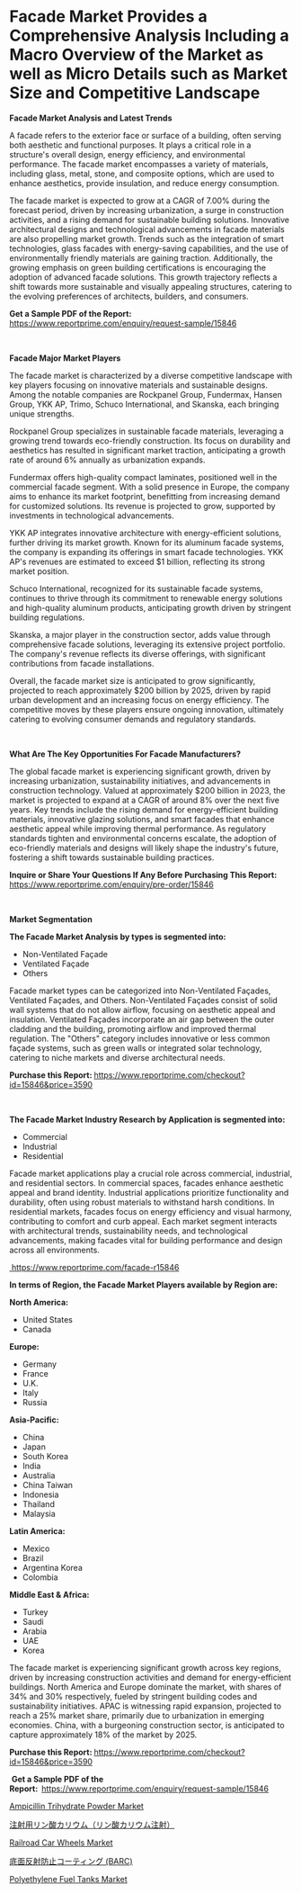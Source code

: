 <p><h1>Facade Market Provides a Comprehensive Analysis Including a Macro Overview of the Market as well as Micro Details such as Market Size and Competitive Landscape</h1></p><p><strong>Facade Market Analysis and Latest Trends</strong></p>
<p><p>A facade refers to the exterior face or surface of a building, often serving both aesthetic and functional purposes. It plays a critical role in a structure's overall design, energy efficiency, and environmental performance. The facade market encompasses a variety of materials, including glass, metal, stone, and composite options, which are used to enhance aesthetics, provide insulation, and reduce energy consumption.</p><p>The facade market is expected to grow at a CAGR of 7.00% during the forecast period, driven by increasing urbanization, a surge in construction activities, and a rising demand for sustainable building solutions. Innovative architectural designs and technological advancements in facade materials are also propelling market growth. Trends such as the integration of smart technologies, glass facades with energy-saving capabilities, and the use of environmentally friendly materials are gaining traction. Additionally, the growing emphasis on green building certifications is encouraging the adoption of advanced facade solutions. This growth trajectory reflects a shift towards more sustainable and visually appealing structures, catering to the evolving preferences of architects, builders, and consumers.</p></p>
<p><strong>Get a Sample PDF of the Report:&nbsp;</strong> <a href="https://www.reportprime.com/enquiry/request-sample/15846">https://www.reportprime.com/enquiry/request-sample/15846</a></p>
<p>&nbsp;</p>
<p><strong>Facade Major Market Players</strong></p>
<p><p>The facade market is characterized by a diverse competitive landscape with key players focusing on innovative materials and sustainable designs. Among the notable companies are Rockpanel Group, Fundermax, Hansen Group, YKK AP, Trimo, Schuco International, and Skanska, each bringing unique strengths.</p><p>Rockpanel Group specializes in sustainable facade materials, leveraging a growing trend towards eco-friendly construction. Its focus on durability and aesthetics has resulted in significant market traction, anticipating a growth rate of around 6% annually as urbanization expands.</p><p>Fundermax offers high-quality compact laminates, positioned well in the commercial facade segment. With a solid presence in Europe, the company aims to enhance its market footprint, benefitting from increasing demand for customized solutions. Its revenue is projected to grow, supported by investments in technological advancements.</p><p>YKK AP integrates innovative architecture with energy-efficient solutions, further driving its market growth. Known for its aluminum facade systems, the company is expanding its offerings in smart facade technologies. YKK AP's revenues are estimated to exceed $1 billion, reflecting its strong market position.</p><p>Schuco International, recognized for its sustainable facade systems, continues to thrive through its commitment to renewable energy solutions and high-quality aluminum products, anticipating growth driven by stringent building regulations.</p><p>Skanska, a major player in the construction sector, adds value through comprehensive facade solutions, leveraging its extensive project portfolio. The company's revenue reflects its diverse offerings, with significant contributions from facade installations.</p><p>Overall, the facade market size is anticipated to grow significantly, projected to reach approximately $200 billion by 2025, driven by rapid urban development and an increasing focus on energy efficiency. The competitive moves by these players ensure ongoing innovation, ultimately catering to evolving consumer demands and regulatory standards.</p></p>
<p>&nbsp;</p>
<p><strong>What Are The Key Opportunities For Facade Manufacturers?</strong></p>
<p><p>The global facade market is experiencing significant growth, driven by increasing urbanization, sustainability initiatives, and advancements in construction technology. Valued at approximately $200 billion in 2023, the market is projected to expand at a CAGR of around 8% over the next five years. Key trends include the rising demand for energy-efficient building materials, innovative glazing solutions, and smart facades that enhance aesthetic appeal while improving thermal performance. As regulatory standards tighten and environmental concerns escalate, the adoption of eco-friendly materials and designs will likely shape the industry's future, fostering a shift towards sustainable building practices.</p></p>
<p><strong>Inquire or Share Your Questions If Any Before Purchasing This Report:</strong> <a href="https://www.reportprime.com/enquiry/pre-order/15846">https://www.reportprime.com/enquiry/pre-order/15846</a></p>
<p>&nbsp;</p>
<p><strong>Market Segmentation</strong></p>
<p><strong>The Facade Market Analysis by types is segmented into:</strong></p>
<p><ul><li>Non-Ventilated Façade</li><li>Ventilated Façade</li><li>Others</li></ul></p>
<p><p>Facade market types can be categorized into Non-Ventilated Façades, Ventilated Façades, and Others. Non-Ventilated Façades consist of solid wall systems that do not allow airflow, focusing on aesthetic appeal and insulation. Ventilated Façades incorporate an air gap between the outer cladding and the building, promoting airflow and improved thermal regulation. The "Others" category includes innovative or less common façade systems, such as green walls or integrated solar technology, catering to niche markets and diverse architectural needs.</p></p>
<p><strong>Purchase this Report:&nbsp;</strong><a href="https://www.reportprime.com/checkout?id=15846&price=3590">https://www.reportprime.com/checkout?id=15846&price=3590</a></p>
<p>&nbsp;</p>
<p><strong>The Facade Market Industry Research by Application is segmented into:</strong></p>
<p><ul><li>Commercial</li><li>Industrial</li><li>Residential</li></ul></p>
<p><p>Facade market applications play a crucial role across commercial, industrial, and residential sectors. In commercial spaces, facades enhance aesthetic appeal and brand identity. Industrial applications prioritize functionality and durability, often using robust materials to withstand harsh conditions. In residential markets, facades focus on energy efficiency and visual harmony, contributing to comfort and curb appeal. Each market segment interacts with architectural trends, sustainability needs, and technological advancements, making facades vital for building performance and design across all environments.</p></p>
<p><a href="https://www.reportprime.com/facade-r15846">&nbsp;https://www.reportprime.com/facade-r15846</a></p>
<p><strong>In terms of Region, the Facade Market Players available by Region are:</strong></p>
<p>
    <p> <strong> North America: </strong>
        <ul>
            <li>United States</li>
            <li>Canada</li>
        </ul>
        </p> 
    <p> <strong> Europe: </strong>
        <ul>
            <li>Germany</li>
            <li>France</li>
            <li>U.K.</li>
            <li>Italy</li>
            <li>Russia</li>
        </ul>
        </p> 
    <p> <strong> Asia-Pacific: </strong>
        <ul>
            <li>China</li>
            <li>Japan</li>
            <li>South Korea</li>
            <li>India</li>
            <li>Australia</li>
            <li>China Taiwan</li>
            <li>Indonesia</li>
            <li>Thailand</li>
            <li>Malaysia</li>
        </ul>
        </p> 
    <p> <strong> Latin America: </strong>
        <ul>
            <li>Mexico</li>
            <li>Brazil</li>
            <li>Argentina Korea</li>
            <li>Colombia</li>
        </ul>
        </p> 
    <p> <strong> Middle East & Africa: </strong>
        <ul>
            <li>Turkey</li>
            <li>Saudi</li>
            <li>Arabia</li>
            <li>UAE</li>
            <li>Korea</li>
        </ul>
    </p>
    </p>
<p><p>The facade market is experiencing significant growth across key regions, driven by increasing construction activities and demand for energy-efficient buildings. North America and Europe dominate the market, with shares of 34% and 30% respectively, fueled by stringent building codes and sustainability initiatives. APAC is witnessing rapid expansion, projected to reach a 25% market share, primarily due to urbanization in emerging economies. China, with a burgeoning construction sector, is anticipated to capture approximately 18% of the market by 2025.</p></p>
<p><strong>Purchase this Report: </strong><a href="https://www.reportprime.com/checkout?id=15846&price=3590">https://www.reportprime.com/checkout?id=15846&price=3590</a></p>
<p>&nbsp;<strong>Get a Sample PDF of the Report:&nbsp;&nbsp;</strong><a href="https://www.reportprime.com/enquiry/request-sample/15846">https://www.reportprime.com/enquiry/request-sample/15846</a></p>
<p><strong></strong></p>
<p><p><a href="https://medium.com/@woods76241/the-ampicillin-trihydrate-powder-market-report-analyzes-important-operational-and-performance-a2cdc7fe49d7">Ampicillin Trihydrate Powder Market</a></p><p><a href="https://medium.com/@shawnsmihv6/injectable-potassium-phosphate-potassium-phosphate-injection-98cf19b55979">注射用リン酸カリウム（リン酸カリウム注射）</a></p><p><a href="https://issuu.com/reportprime-2/docs/railroad-car-wheels-market-size-203_17b160237e52e0">Railroad Car Wheels Market</a></p><p><a href="https://medium.com/@shawnsmihv6/bottom-anti-reflective-coatings-barc-market-%E3%81%AF-%E3%82%B3%E3%82%B9%E3%83%88%E7%AE%A1%E7%90%86%E3%81%A8%E5%8A%B9%E7%8E%87%E5%90%91%E4%B8%8A%E3%82%92%E5%84%AA%E5%85%88%E3%81%97%E3%81%BE%E3%81%99-%E3%81%95%E3%82%89%E3%81%AB-%E5%A0%B1%E5%91%8A%E6%9B%B8%E3%81%AF%E5%B8%82%E5%A0%B4%E3%81%AE%E9%9C%80%E8%A6%81%E9%9D%A2%E3%81%A8%E4%BE%9B%E7%B5%A6%E9%9D%A2%E3%81%AE%E4%B8%A1%E6%96%B9%E3%82%92%E3%82%AB%E3%83%90%E3%83%BC%E3%81%97%E3%81%A6%E3%81%84%E3%81%BE%E3%81%99-9f640ae883eb">底面反射防止コーティング (BARC)</a></p><p><a href="https://issuu.com/reportprime-2/docs/polyethylene-fuel-tanks-market-size_0fb5f722f90cf6">Polyethylene Fuel Tanks Market</a></p></p>